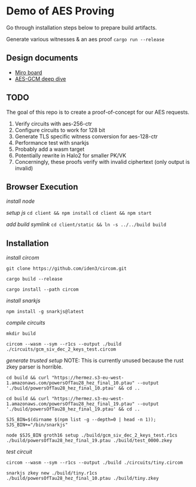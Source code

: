 # Demo of AES Proving

Go through installation steps below to prepare build artifacts. 

Generate various witnesses & an aes proof
`cargo run --release`

## Design documents
- [Miro board](https://miro.com/app/board/uXjVKs-YCfM=/)
- [AES-GCM deep dive](https://gist.github.com/thor314/53cdab54aaf16bdafd5ac936d5447eb8)

## TODO
The goal of this repo is to create a proof-of-concept for our AES requests. 

1. Verify circuits with aes-256-ctr
2. Configure circuits to work for 128 bit
3. Generate TLS specific witness conversion for aes-128-ctr
4. Performance test with snarkjs 
5. Probably add a wasm target
6. Potentially rewrite in Halo2 for smaller PK/VK
7. Concerningly, these proofs verify with invalid ciphertext (only output is invalid)


## Browser Execution

*install node*

*setup js*
`cd client && npm install`
`cd client && npm start`

*add build symlink*
`cd client/static && ln -s ../../build build`


## Installation
*install circom*

`git clone https://github.com/iden3/circom.git`

`cargo build --release`

`cargo install --path circom`

*install snarkjs*

`npm install -g snarkjs@latest`

*compile circuits*

`mkdir build`

`circom --wasm --sym --r1cs --output ./build ./circuits/gcm_siv_dec_2_keys_test.circom`

*generate trusted setup*
NOTE: This is currently unused because the rust zkey parser is horrible. 

`cd build && curl "https://hermez.s3-eu-west-1.amazonaws.com/powersOfTau28_hez_final_10.ptau" --output './build/powersOfTau28_hez_final_10.ptau' && cd ..`

`cd build && curl "https://hermez.s3-eu-west-1.amazonaws.com/powersOfTau28_hez_final_19.ptau" --output './build/powersOfTau28_hez_final_19.ptau' && cd ..`

`SJS_BIN=$(dirname $(npm list -g --depth=0 | head -n 1)); SJS_BIN+="/bin/snarkjs"`

`node $SJS_BIN groth16 setup ./build/gcm_siv_dec_2_keys_test.r1cs ./build/powersOfTau28_hez_final_19.ptau ./build/test_0000.zkey`

*test circuit*

`circom --wasm --sym --r1cs --output ./build ./circuits/tiny.circom`

`snarkjs zkey new ./build/tiny.r1cs ./build/powersOfTau28_hez_final_10.ptau ./build/tiny.zkey`
